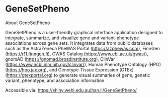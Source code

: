 # GeneSetPheno

About GeneSetPheno 

GeneSetPheno is a user-friendly graphical interface application designed to integrate, summarize, and visualize gene and variant-phenotype associations across gene sets. It integrates data from public databases such as the AstraZeneca PheWAS Portal (https://azphewas.com), FinnGen (https://r11.finngen.fi), GWAS Catalog (https://www.ebi.ac.uk/gwas/), gnomAD (https://gnomad.broadinstitute.org), ClinVar (https://www.ncbi.nlm.nih.gov/clinvar/), Human Phenotype Ontology (HPO) (https://hpo.jax.org), and Genotype-Tissue Expression (GTEx) (https://gtexportal.org) to generate visual summaries of gene, genetic variant, phenotype, and association information.

Accessible via:
https://shiny.wehi.edu.au/han.ji/GeneSetPheno/



